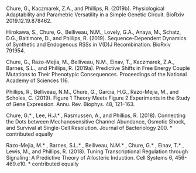 Chure, G., Kaczmarek, Z.A., and Phillips, R. (2019b). Physiological Adaptability
and Parametric Versatility in a Simple Genetic Circuit. BioRxiv 2019.12.19.878462.

Hirokawa, S., Chure, G., Belliveau, N.M., Lovely, G.A., Anaya, M., Schatz, D.G.,
Baltimore, D., and Phillips, R. (2019). Sequence-Dependent Dynamics of Synthetic
and Endogenous RSSs in V(D)J Recombination. BioRxiv 791954.

Chure, G., Razo-Mejia, M., Belliveau, N.M., Einav, T., Kaczmarek, Z.A., Barnes,
S.L., and Phillips, R. (2019a). Predictive Shifts in Free Energy Couple
Mutations to Their Phenotypic Consequences. Proceedings of the National Academy
of Sciences 116.


Phillips, R., Belliveau, N.M., Chure, G., Garcia, H.G., Razo-Mejia, M., and
Scholes, C. (2019). Figure 1 Theory Meets Figure 2 Experiments in the Study of
Gene Expression. Annu. Rev. Biophys. 48, 121–163.

Chure, G.* , Lee, H.J.* , Rasmussen, A., and Phillips, R. (2018). Connecting the
Dots between Mechanosensitive Channel Abundance, Osmotic Shock, and Survival
at Single-Cell Resolution. Journal of Bacteriology 200. * contributed equally

Razo-Mejia, M.* , Barnes, S.L.* , Belliveau, N.M.* ,
Chure, G.* , Einav, T.* , Lewis, M., and Phillips, R.
(2018). Tuning Transcriptional Regulation through Signaling: A Predictive
Theory of Allosteric Induction. Cell Systems 6, 456-469.e10. * contributed
equally
